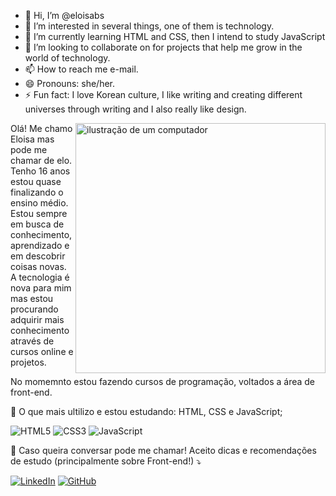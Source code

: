 - 👋 Hi, I’m @eloisabs
- 👀 I’m interested in several things, one of them is technology.
- 🌱 I’m currently learning HTML and CSS, then I intend to study JavaScript
- 💞️ I’m looking to collaborate on for projects that help me grow in the world of technology.
- 📫 How to reach me e-mail.
- 😄 Pronouns: she/her.
- ⚡ Fun fact: I love Korean culture, I like writing and creating different universes through writing and I also really like design.

<img src="https://raw.githubusercontent.com/MicaelliMedeiros/micaellimedeiros/master/image/computer-illustration.png" alt="ilustração de um computador" min-width="400px" max-width="400px" width="400px" align="right">

<p align="left"> 
  Olá! Me chamo Eloisa mas pode me chamar de elo. Tenho 16 anos estou quase finalizando o ensino médio.
  Estou sempre em busca de conhecimento, aprendizado e em descobrir coisas novas. A tecnologia é nova 
  para mim mas estou procurando adquirir mais conhecimento através de cursos online e projetos.
  
	
  No momemnto estou fazendo cursos de programação, voltados a área de front-end.
</p>

<p align="left">
  💼 O que mais ultilizo e estou estudando: HTML, CSS e JavaScript;

  ![HTML5](https://img.shields.io/badge/HTML5-E34F26?style=for-the-badge&logo=html5&logoColor=white)
![CSS3](https://img.shields.io/badge/CSS3-1572B6?style=for-the-badge&logo=css3&logoColor=white)
![JavaScript](https://img.shields.io/badge/JavaScript-F7DF1E?style=for-the-badge&logo=javascript&logoColor=black)
</p>

<p align="left">
  💌 Caso queira conversar pode me chamar! Aceito dicas e recomendações de estudo (principalmente sobre Front-end!) ⤵️
</p>

[![LinkedIn](https://img.shields.io/badge/LinkedIn-0077B5?style=for-the-badge&logo=linkedin&logoColor=white)](https://www.linkedin.com/in/eloisa-brito-846911332/)
[![GitHub](https://img.shields.io/badge/GitHub-100000?style=for-the-badge&logo=github&logoColor=white)](https://github.com/eloisabs)
